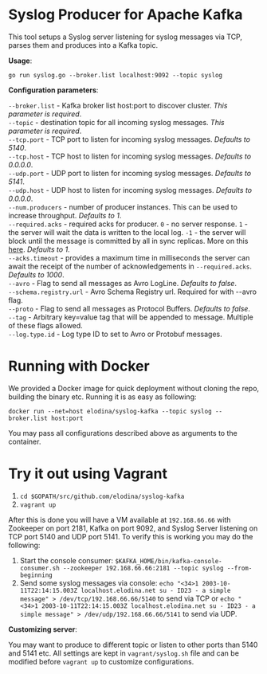 Syslog Producer for Apache Kafka 
==================================

This tool setups a Syslog server listening for syslog messages via TCP, parses them and produces into a Kafka topic.

**Usage**:

`go run syslog.go --broker.list localhost:9092 --topic syslog`

**Configuration parameters**:

`--broker.list` - Kafka broker list host:port to discover cluster. *This parameter is required*.    
`--topic` - destination topic for all incoming syslog messages. *This parameter is required*.    
`--tcp.port` - TCP port to listen for incoming syslog messages. *Defaults to 5140*.    
`--tcp.host` - TCP host to listen for incoming syslog messages. *Defaults to 0.0.0.0*.    
`--udp.port` - UDP port to listen for incoming syslog messages. *Defaults to 5141*.     
`--udp.host` - UDP host to listen for incoming syslog messages. *Defaults to 0.0.0.0*.     
`--num.producers` - number of producer instances. This can be used to increase throughput. *Defaults to 1*.    
`--required.acks` - required acks for producer. `0` - no server response. `1` - the server will wait the data is written to the local log. `-1` - the server will block until the message is committed by all in sync replicas. More on this [here](https://cwiki.apache.org/confluence/display/KAFKA/A+Guide+To+The+Kafka+Protocol#AGuideToTheKafkaProtocol-ProduceRequest). *Defaults to 1*.    
`--acks.timeout` - provides a maximum time in milliseconds the server can await the receipt of the number of acknowledgements in `--required.acks`. *Defaults to 1000*.     
`--avro` - Flag to send all messages as Avro LogLine. *Defaults to false*.    
`--schema.registry.url` - Avro Schema Registry url. Required for with --avro flag.    
`--proto` - Flag to send all messages as Protocol Buffers. *Defaults to false*.    
`--tag` - Arbitrary key=value tag that will be appended to message. Multiple of these flags allowed.    
`--log.type.id` - Log type ID to set to Avro or Protobuf messages.    

Running with Docker
==================

We provided a Docker image for quick deployment without cloning the repo, building the binary etc. Running it is as easy as following:

`docker run --net=host elodina/syslog-kafka --topic syslog --broker.list host:port`

You may pass all configurations described above as arguments to the container.

Try it out using Vagrant
=======================

1. `cd $GOPATH/src/github.com/elodina/syslog-kafka`
2. `vagrant up`

After this is done you will have a VM available at `192.168.66.66` with Zookeeper on port 2181, Kafka on port 9092, and Syslog Server listening on TCP port 5140 and UDP port 5141. To verify this is working you may do the following:

1. Start the console consumer: `$KAFKA_HOME/bin/kafka-console-consumer.sh --zookeeper 192.168.66.66:2181 --topic syslog --from-beginning`
2. Send some syslog messages via console: `echo "<34>1 2003-10-11T22:14:15.003Z localhost.elodina.net su - ID23 - a simple message" > /dev/tcp/192.168.66.66/5140` to send via TCP or `echo "<34>1 2003-10-11T22:14:15.003Z localhost.elodina.net su - ID23 - a simple message" > /dev/udp/192.168.66.66/5141` to send via UDP.

**Customizing server**:

You may want to produce to different topic or listen to other ports than 5140 and 5141 etc. All settings are kept in `vagrant/syslog.sh` file and can be modified before `vagrant up` to customize configurations.
